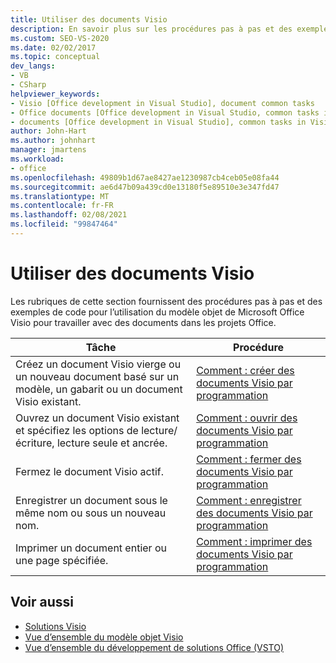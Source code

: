 ```yaml
---
title: Utiliser des documents Visio
description: En savoir plus sur les procédures pas à pas et des exemples de code pour l’utilisation du modèle objet de Microsoft Visio pour travailler avec des documents dans les projets Office.
ms.custom: SEO-VS-2020
ms.date: 02/02/2017
ms.topic: conceptual
dev_langs:
- VB
- CSharp
helpviewer_keywords:
- Visio [Office development in Visual Studio], document common tasks
- Office documents [Office development in Visual Studio, common tasks in Visio
- documents [Office development in Visual Studio], common tasks in Visio
author: John-Hart
ms.author: johnhart
manager: jmartens
ms.workload:
- office
ms.openlocfilehash: 49809b1d67ae8427ae1230987cb4ceb05e08fa44
ms.sourcegitcommit: ae6d47b09a439cd0e13180f5e89510e3e347fd47
ms.translationtype: MT
ms.contentlocale: fr-FR
ms.lasthandoff: 02/08/2021
ms.locfileid: "99847464"
---
```

# <a name="work-with-visio-documents"></a>Utiliser des documents Visio
  Les rubriques de cette section fournissent des procédures pas à pas et des exemples de code pour l’utilisation du modèle objet de Microsoft Office Visio pour travailler avec des documents dans les projets Office.

|Tâche|Procédure|
|----------|---------------|
|Créez un document Visio vierge ou un nouveau document basé sur un modèle, un gabarit ou un document Visio existant.|[Comment : créer des documents Visio par programmation](../vsto/how-to-programmatically-create-new-visio-documents.md)|
|Ouvrez un document Visio existant et spécifiez les options de lecture/écriture, lecture seule et ancrée.|[Comment : ouvrir des documents Visio par programmation](../vsto/how-to-programmatically-open-visio-documents.md)|
|Fermez le document Visio actif.|[Comment : fermer des documents Visio par programmation](../vsto/how-to-programmatically-close-visio-documents.md)|
|Enregistrer un document sous le même nom ou sous un nouveau nom.|[Comment : enregistrer des documents Visio par programmation](../vsto/how-to-programmatically-save-visio-documents.md)|
|Imprimer un document entier ou une page spécifiée.|[Comment : imprimer des documents Visio par programmation](../vsto/how-to-programmatically-print-visio-documents.md)|

## <a name="see-also"></a>Voir aussi
- [Solutions Visio](../vsto/visio-solutions.md)
- [Vue d’ensemble du modèle objet Visio](../vsto/visio-object-model-overview.md)
- [Vue d’ensemble du développement de solutions Office &#40;VSTO&#41;](../vsto/office-solutions-development-overview-vsto.md)
